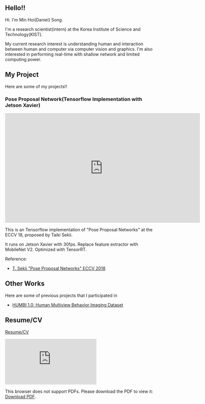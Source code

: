 ## Hello!!
Hi. I'm Min Hoi(Daniel) Song.

I'm a research scientist(intern) at the Korea Institute of Science and Technology(KIST).

My current research interest is understanding human and interaction between human and computer via computer vision and graphics. I'm also interested in performing real-time with shallow network and limited computing power.

## My Project
Here are some of my projects!!

### Pose Proposal Network(Tensorflow Implementation with Jetson Xavier)
<iframe width="640" height="360" src="https://www.youtube.com/embed/rQEf0_mJ5ww" frameborder="0" gesture="media" allowfullscreen=""></iframe>

This is an Tensorflow implementation of "Pose Proposal Networks" at the ECCV 18, proposed by Taiki Sekii.

It runs on Jetson Xavier with 30fps. Replace feature extractor with MobileNet V2. Optimized with TensorRT.

Reference:
- [T. Sekii "Pose Proposal Networks" ECCV 2018](http://openaccess.thecvf.com/content_ECCV_2018/papers/Sekii_Pose_Proposal_Networks_ECCV_2018_paper.pdf)

## Other Works
Here are some of previous projects that I participated in
- [HUMBI 1.0: Human Multiview Behavior Imaging Dataset](http://humbi.cs.umn.edu/)

## Resume/CV
[Resume/CV](https://github.com/danapplepine51/danapplepine51.github.io/blob/master/resume/Min_Hoi_Song_CV.pdf)

<object data="https://github.com/danapplepine51/danapplepine51.github.io/blob/master/resume/Min_Hoi_Song_CV.pdf" type="application/pdf" width="700px" height="700px">
    <embed src="https://github.com/danapplepine51/danapplepine51.github.io/blob/master/resume/Min_Hoi_Song_CV.pdf">
        <p>This browser does not support PDFs. Please download the PDF to view it: <a href="https://github.com/danapplepine51/danapplepine51.github.io/blob/master/resume/Min_Hoi_Song_CV.pdf">Download PDF</a>.</p>
    </embed>
</object>
